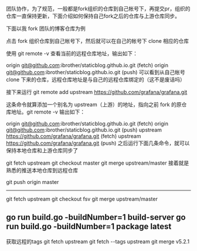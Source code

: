 团队协作，为了规范，一般都是fork组织的仓库到自己帐号下，再提交pr，组织的仓库一直保持更新，下面介绍如何保持自己fork之后的仓库与上游仓库同步。

下面以我 fork 团队的博客仓库为例

点击 fork 组织仓库到自己帐号下，然后就可以在自己的帐号下 clone 相应的仓库

使用 git remote -v 查看当前的远程仓库地址，输出如下：

origin  git@github.com:ibrother/staticblog.github.io.git (fetch)
origin  git@github.com:ibrother/staticblog.github.io.git (push)
可以看到从自己帐号 clone 下来的仓库，远程仓库地址是与自己的远程仓库绑定的（这不是废话吗）

接下来运行 git remote add upstream https://github.com/grafana/grafana.git

这条命令就算添加一个别名为 upstream（上游）的地址，指向之前 fork 的原仓库地址。git remote -v 输出如下：

origin  git@github.com:ibrother/staticblog.github.io.git (fetch)
origin  git@github.com:ibrother/staticblog.github.io.git (push)
upstream        https://github.com/grafana/grafana.git (fetch)
upstream        https://github.com/grafana/grafana.git (push)
之后运行下面几条命令，就可以保持本地仓库和上游仓库同步了

git fetch upstream
git checkout master
git merge upstream/master
接着就是熟悉的推送本地仓库到远程仓库

git push origin master


-------------------------
git fetch upstream
git checkout fsv
git merge upstream/master

go run build.go -buildNumber=1  build-server
go run build.go -buildNumber=1 package latest
-----------------------

获取远程的tags
git fetch upstream
git fetch --tags upstream
git merge v5.2.1